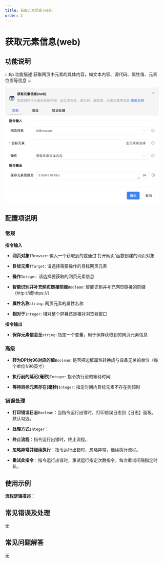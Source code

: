 ```yaml
---
title: 获取元素信息(web)
order: 2
---
```


# 获取元素信息(web)

## 功能说明

:::tip 功能描述
获取网页中元素的具体内容，如文本内容、源代码、属性值、元素位置等信息
:::

![获取元素信息(web)](../../../assets/获取元素信息(web)_command.png)

## 配置项说明

### 常规

**指令输入**

- **网页对象**`TBrowser`: 输入一个获取到的或通过'打开网页'函数创建的网页对象

- **目标元素**`TTarget`: 请选择需要操作的目标网页元素

- **操作**`Integer`: 请选择要获取的网页元素信息

- **智能识别并补充网页链接前缀**`Boolean`: 智能识别并补充网页链接的前缀（http://或https://）

- **属性名称**`string`: 网页元素的属性名称

- **相对于**`Integer`: 相对整个屏幕还是相对浏览器窗口


**指令输出**

- **保存元素信息至**`string`: 指定一个变量，用于保存获取到的网页元素信息

### 高级

- **转为DPI为96对应的值**`Boolean`: 是否把边框属性转换成与设备无关的单位（每个单位1/96英寸）

- **执行前的延迟(毫秒)**`Integer`: 指令执行前的等待时间

- **等待目标元素存在(毫秒)**`Integer`: 指定时间内目标元素不存在则超时

### 错误处理

- **打印错误日志**`Boolean`：当指令运行出错时，打印错误日志到【日志】面板。默认勾选。

- **处理方式**`Integer`：

 - **终止流程**：指令运行出错时，终止流程。

 - **忽略异常并继续执行**：指令运行出错时，忽略异常，继续执行流程。

 - **重试此指令**：指令运行出错时，重试运行指定次数指令，每次重试间隔指定时长。

## 使用示例

**流程逻辑描述：** 

## 常见错误及处理

无

## 常见问题解答

无

